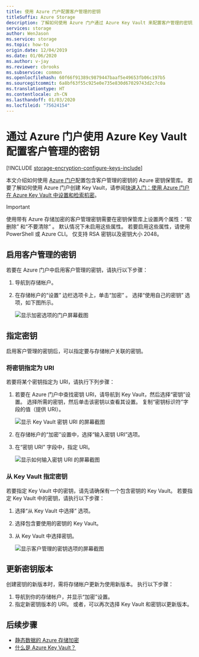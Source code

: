 ```yaml
---
title: 使用 Azure 门户配置客户管理的密钥
titleSuffix: Azure Storage
description: 了解如何使用 Azure 门户通过 Azure Key Vault 来配置客户管理的密钥用于 Azure 存储加密。 使用客户管理的密钥可以创建、轮换、禁用和撤销访问控制。
services: storage
author: WenJason
ms.service: storage
ms.topic: how-to
origin.date: 12/04/2019
ms.date: 01/06/2020
ms.author: v-jay
ms.reviewer: cbrooks
ms.subservice: common
ms.openlocfilehash: 60f66f91389c9879447baaf5e49653fb06c197b5
ms.sourcegitcommit: 6a8bf63f55c925e0e735e830d67029743d2c7c0a
ms.translationtype: HT
ms.contentlocale: zh-CN
ms.lasthandoff: 01/03/2020
ms.locfileid: "75624154"
---
```

# <a name="configure-customer-managed-keys-with-azure-key-vault-by-using-the-azure-portal"></a>通过 Azure 门户使用 Azure Key Vault 配置客户管理的密钥

[!INCLUDE [storage-encryption-configure-keys-include](../../../includes/storage-encryption-configure-keys-include.md)]

本文介绍如何使用 [Azure 门户](https://portal.azure.cn/)配置包含客户管理的密钥的 Azure 密钥保管库。 若要了解如何使用 Azure 门户创建 Key Vault，请参阅[快速入门：使用 Azure 门户在 Azure Key Vault 中设置和检索机密](../../key-vault/quick-create-portal.md)。

> [!IMPORTANT]
> 使用带有 Azure 存储加密的客户管理密钥需要在密钥保管库上设置两个属性：“软删除”  和“不要清除”  。 默认情况下未启用这些属性。 若要启用这些属性，请使用 PowerShell 或 Azure CLI。
> 仅支持 RSA 密钥以及密钥大小 2048。

## <a name="enable-customer-managed-keys"></a>启用客户管理的密钥

若要在 Azure 门户中启用客户管理的密钥，请执行以下步骤：

1. 导航到存储帐户。
1. 在存储帐户的“设置”  边栏选项卡上，单击“加密”  。 选择“使用自己的密钥”  选项，如下图所示。

    ![显示加密选项的门户屏幕截图](./media/storage-encryption-keys-portal/ssecmk1.png)

## <a name="specify-a-key"></a>指定密钥

启用客户管理的密钥后，可以指定要与存储帐户关联的密钥。

### <a name="specify-a-key-as-a-uri"></a>将密钥指定为 URI

若要将某个密钥指定为 URI，请执行下列步骤：

1. 若要在 Azure 门户中查找密钥 URI，请导航到 Key Vault，然后选择“密钥”设置。  选择所需的密钥，然后单击该密钥以查看其设置。 复制“密钥标识符”字段的值（提供 URI）。 

    ![显示 Key Vault 密钥 URI 的屏幕截图](media/storage-encryption-keys-portal/key-uri-portal.png)

1. 在存储帐户的“加密”设置中，选择“输入密钥 URI”选项。  
1. 在“密钥 URI”  字段中，指定 URI。

   ![显示如何输入密钥 URI 的屏幕截图](./media/storage-encryption-keys-portal/ssecmk2.png)

### <a name="specify-a-key-from-a-key-vault"></a>从 Key Vault 指定密钥

若要指定 Key Vault 中的密钥，请先请确保有一个包含密钥的 Key Vault。 若要指定 Key Vault 中的密钥，请执行以下步骤：

1. 选择“从 Key Vault 中选择”  选项。
2. 选择包含要使用的密钥的 Key Vault。
3. 从 Key Vault 中选择密钥。

   ![显示客户管理的密钥选项的屏幕截图](./media/storage-encryption-keys-portal/ssecmk3.png)

## <a name="update-the-key-version"></a>更新密钥版本

创建密钥的新版本时，需将存储帐户更新为使用新版本。 执行以下步骤：

1. 导航到你的存储帐户，并显示“加密”设置。 
1. 指定新密钥版本的 URI。 或者，可以再次选择 Key Vault 和密钥以更新版本。

## <a name="next-steps"></a>后续步骤

- [静态数据的 Azure 存储加密](storage-service-encryption.md)
- [什么是 Azure Key Vault？](/key-vault/key-vault-overview)
